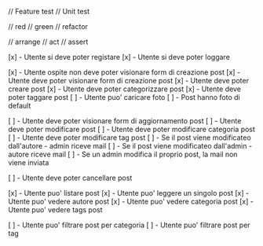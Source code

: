 // Feature test
    // Unit test

// red
// green
// refactor

// arrange
// act
// assert

[x] - Utente si deve poter registare
[x] - Utente si deve poter loggare

[x] - Utente ospite non deve poter visionare form di creazione post
[x] - Utente deve poter visionare form di creazione post
[x] - Utente deve poter creare post
[x] - Utente deve poter categorizzare post
[x] - Utente deve poter taggare post
[ ] - Utente puo' caricare foto
[ ] - Post hanno foto di default

[ ] - Utente deve poter visionare form di aggiornamento post
[ ] - Utente deve poter modificare post
[ ] - Utente deve poter modificare categoria post
[ ] - Utente deve poter modificare tag post
[ ] - Se il post viene modificateo dall'autore - admin riceve mail
[ ] - Se il post viene modificateo dall'admin - autore riceve mail
[ ] - Se un admin modifica il proprio post, la mail non viene inviata

[ ] - Utente deve poter cancellare post

[x] - Utente puo' listare post
[x] - Utente puo' leggere un singolo post
    [x] - Utente puo' vedere autore post
    [x] - Utente puo' vedere categoria post
    [x] - Utente puo' vedere tags post

[ ] - Utente puo' filtrare post per categoria
[ ] - Utente puo' filtrare post per tag
